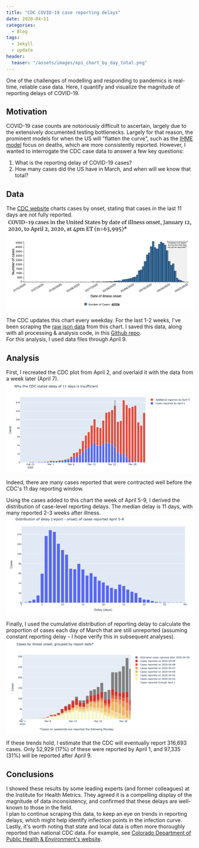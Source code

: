 ```yaml
---
title: "CDC COVID-19 case reporting delays"
date: 2020-04-11
categories:
  - Blog
tags:
  - Jekyll
  - update
header: 
  teaser: "/assets/images/epi_chart_by_day_total.png"
---
```


One of the challenges of modelling and responding to pandemics is real-time, reliable case data. Here, I quantify and visualize the magnitude of reporting delays of COVID-19.  

## Motivation
COVID-19 case counts are notoriously difficult to ascertain, largely due to the extensively documented testing bottlenecks. Largely for that reason, the prominent models for when the US will "flatten the curve", such as the [IHME model](https://covid19.healthdata.org/) focus on deaths, which are more consistently reported. However, I wanted to interrogate the CDC case data to answer a few key questions:  
1) What is the reporting delay of COVID-19 cases?  
2) How many cases did the US have in March, and when will we know that total?

## Data 
The [CDC website](https://www.cdc.gov/coronavirus/2019-ncov/cases-in-us.html) charts cases by onset, stating that cases in the last 11 days are not fully reported.  
![](/assets/images/cdc_epi_chart_2020_04_02.png)

The CDC updates this chart every weekday. For the last 1-2 weeks, I've been scraping the [raw json data](https://www.cdc.gov/coronavirus/2019-ncov/cases-updates/us-cases-epi-chart.json) from this chart. I saved this data, along with all processing & analysis code, in this [Github repo](https://github.com/zwrankin/github_blog/tree/master/covid_case_counts).  
For this analysis, I used data files through April 9.  

## Analysis
First, I recreated the CDC plot from April 2, and overlaid it with the data from a week later (April 7).
![](/assets/images/epi_chart_Apr2_Apr9.png)

Indeed, there are many cases reported that were contracted well before the CDC's 11 day reporting window.  

Using the cases added to this chart the week of April 5-9, I derived the distribution of case-level reporting delays. The median delay is 11 days, with many reported 2-3 weeks after illness. 
![](/assets/images/delay_histogram.png)

Finally, I used the cumulative distribution of reporting delay to calculate the proportion of cases each day of March that are still unreported (assuming constant reporting delay - I hope verify this in subsequent analyses).  
![](/assets/images/epi_chart_by_day_total.png)

If these trends hold, I estimate that the CDC will eventually report 316,693 cases. Only 52,929 (17%) of these were reported by April 1, and 97,335 (31%) will be reported after April 9. 

## Conclusions
I showed these results by some leading experts (and former colleagues) at the Institute for Health Metrics. They agreed it is a compelling display of the magnitude of data inconsistency, and confirmed that these delays are well-known to those in the field.  
I plan to continue scraping this data, to keep an eye on trends in reporting delays, which might help identify inflection points in the infection curve.  
Lastly, it's worth noting that state and local data is often more thoroughly reported than national CDC data. For example, see [Colorado Department of Public Health & Environment's website](https://covid19.colorado.gov/case-data). 
